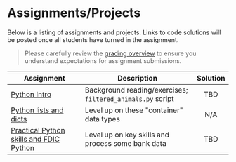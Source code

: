 # Assignments/Projects

Below is a listing of assignments and projects. Links to code solutions will be posted once all students have turned in the assignment.

> Please carefully review the [grading overview](grading.md) to ensure you understand expectations for assignment submissions.

Assignment|Description|Solution
----------|-----------|:-----:
[Python Intro](python_intro.md) | Background reading/exercises; `filtered_animals.py` script | TBD
[Python lists and dicts](python_lists_dicts.md) | Level up on these "container" data types | N/A
[Practical Python skills and FDIC Python](practical_skills_and_fdic_py.md) | Level up on key skills and process some bank data| TBD
